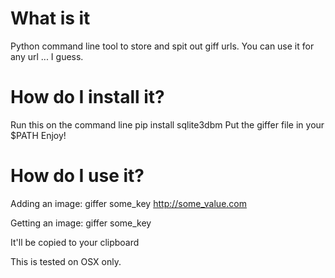 What is it
==========
Python command line tool to store and spit out giff urls.  You can use it for any url ... I guess.

How do I install it?
================
Run this on the command line
    pip install sqlite3dbm
Put the giffer file in your $PATH
Enjoy!

How do I use it?
================

Adding an image:
    giffer some_key http://some_value.com

Getting an image:
   giffer some_key

It'll be copied to your clipboard



This is tested on OSX only.
